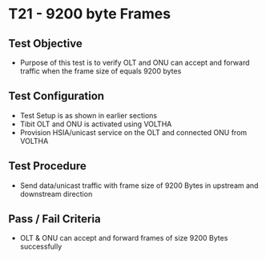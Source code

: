 # T21 - 9200 byte Frames

## Test Objective

* Purpose of this test is to verify OLT and ONU can accept and forward
  traffic when the frame size of equals 9200 bytes

## Test Configuration

* Test Setup is as shown in earlier sections
* Tibit OLT and ONU is activated using VOLTHA
* Provision HSIA/unicast service on the OLT and connected ONU from VOLTHA

## Test Procedure

* Send data/unicast traffic with frame size of 9200 Bytes in upstream and downstream direction

## Pass / Fail Criteria

* OLT & ONU can accept and forward frames of size 9200 Bytes successfully 
